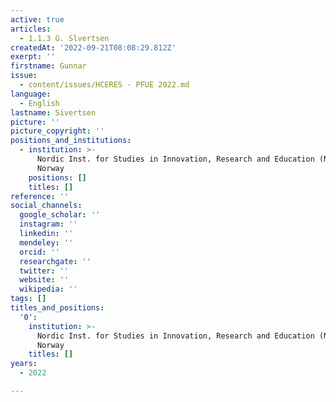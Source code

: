 ```yaml
---
active: true
articles:
  - 1.1.3 G. Slvertsen
createdAt: '2022-09-21T08:08:29.812Z'
exerpt: ''
firstname: Gunnar
issue:
  - content/issues/HCERES - PFUE 2022.md
language:
  - English
lastname: Sivertsen
picture: ''
picture_copyright: ''
positions_and_institutions:
  - institution: >-
      Nordic Inst. for Studies in Innovation, Research and Education (NIFU),
      Norway
    positions: []
    titles: []
reference: ''
social_channels:
  google_scholar: ''
  instagram: ''
  linkedin: ''
  mendeley: ''
  orcid: ''
  researchgate: ''
  twitter: ''
  website: ''
  wikipedia: ''
tags: []
titles_and_positions:
  '0':
    institution: >-
      Nordic Inst. for Studies in Innovation, Research and Education (NIFU),
      Norway
    titles: []
years:
  - 2022

---
```

